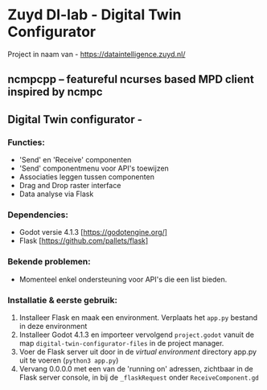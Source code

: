 # Zuyd DI-lab - Digital Twin Configurator

Project in naam van - https://dataintelligence.zuyd.nl/

## ncmpcpp – featureful ncurses based MPD client inspired by ncmpc
## Digital Twin configurator - 

### Functies:

* 'Send' en 'Receive' componenten
* 'Send' componentmenu voor API's toewijzen
* Associaties leggen tussen componenten
* Drag and Drop raster interface
* Data analyse via Flask

### Dependencies:

* Godot versie 4.1.3 [https://godotengine.org/]
* Flask [https://github.com/pallets/flask]

### Bekende problemen:
* Momenteel enkel ondersteuning voor API's die een list bieden.

### Installatie & eerste gebruik:

1. Installeer Flask en maak een environment. Verplaats het `app.py` bestand in deze environment
2. Installeer Godot 4.1.3 en importeer vervolgend `project.godot` vanuit de map `digital-twin-configurator-files` in de project manager.
3. Voer de Flask server uit door in de *virtual environment* directory app.py uit te voeren (`python3 app.py`)
4. Vervang 0.0.0.0 met een van de 'running on' adressen, zichtbaar in de Flask server console, in bij de `_flaskRequest` onder `ReceiveComponent.gd`
